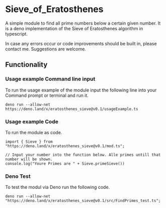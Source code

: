 # Sieve_of_Eratosthenes
A simple module to find all prime numbers below a certain given number. It is a deno implementation of the Sieve of Eratosthenes algorithm in typescript. 

In case any errors occur or code improvements should be built in, please contact me. Suggestions are welcome. 

## Functionality 
### Usage example Command line input ###
To run the usage example of the module input the following line into your Command prompt or terminal and run it.
```
deno run --allow-net https://deno.land/x/eratosthenes_sieve@v0.1/usageExample.ts
```

### Usage example Code ### 
To run the module as code. 
```
import { Sieve } from "https://deno.land/x/eratosthenes_sieve@v0.1/mod.ts";

// Input your number into the function below. Alle primes untill that number will be shown.
console.log("Youre Primes are " + Sieve.primeSieve()) 
```

### Deno Test ###
To test the modul via Deno run the following code. 
```
deno run --allow-net "https://deno.land/x/eratosthenes_sieve@v0.1/src/FindPrimes_test.ts";
```
